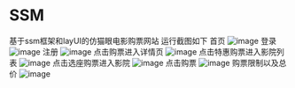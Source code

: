 # SSM
基于ssm框架和layUI的仿猫眼电影购票网站
运行截图如下
首页
![image](https://github.com/cammellia/SSM/assets/113841238/9a60e70e-50b8-4959-8d7d-758a8e3f00fe)
登录
![image](https://github.com/cammellia/SSM/assets/113841238/e69d4147-3374-41d3-b5b6-4db2d67d3f35)
注册
![image](https://github.com/cammellia/SSM/assets/113841238/9aef1656-a356-4ffc-9cd0-864090f4b9d5)
点击购票进入详情页
![image](https://github.com/cammellia/SSM/assets/113841238/2b58986d-78d7-495c-bc96-31ecd90f2caa)
点击特惠购票进入影院列表
![image](https://github.com/cammellia/SSM/assets/113841238/7fb04af9-bc2a-4b04-9993-91c75b2c9764)
点击选座购票进入影院
![image](https://github.com/cammellia/SSM/assets/113841238/611e1411-efd2-432b-b99a-e926887751b2)
点击购票
![image](https://github.com/cammellia/SSM/assets/113841238/28c0e5e8-dbb3-4990-8b5e-9b3c72bce820)
购票限制以及总价
![image](https://github.com/cammellia/SSM/assets/113841238/7674ad4f-b0e3-4902-b2ed-ea9027cec91a)
